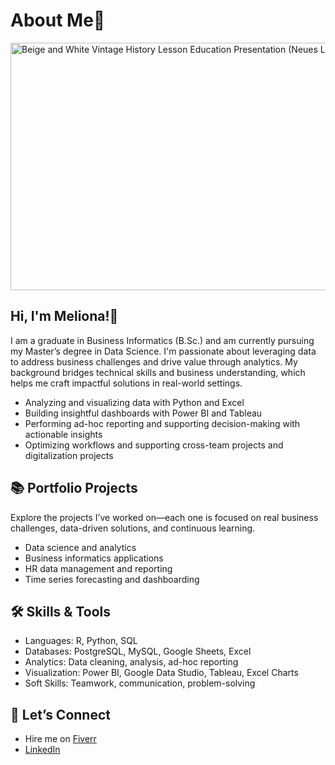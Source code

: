 # About Me🧕
<img width="1584" height="396" alt="Beige and White Vintage History Lesson Education Presentation (Neues LinkedIn-Banner)" src="https://github.com/user-attachments/assets/36fa5e95-e6a3-4ce2-aa6b-e4ce3680004a" />


## Hi, I'm Meliona!👋

I am a graduate in Business Informatics (B.Sc.) and am currently pursuing my Master’s degree in Data Science. I'm passionate about leveraging data to address business challenges and drive value through analytics. My background bridges technical skills and business understanding, which helps me craft impactful solutions in real-world settings.
- Analyzing and visualizing data with Python and Excel
- Building insightful dashboards with Power BI and Tableau
- Performing ad-hoc reporting and supporting decision-making with actionable insights
- Optimizing workflows and supporting cross-team projects and digitalization projects

## 📚 Portfolio Projects
Explore the projects I’ve worked on—each one is focused on real business challenges, data-driven solutions, and continuous learning.
- Data science and analytics
- Business informatics applications
- HR data management and reporting
- Time series forecasting and dashboarding

## 🛠️ Skills & Tools
- Languages: R,	Python, SQL
- Databases: PostgreSQL, MySQL, Google Sheets, Excel
- Analytics: Data cleaning, analysis, ad-hoc reporting
- Visualization: Power BI, Google Data Studio, Tableau, Excel Charts
- Soft Skills: Teamwork, communication, problem-solving

## 🤝 Let’s Connect

- Hire me on [Fiverr](https://www.fiverr.com/s/Eg6mQe8)
- [LinkedIn](http://linkedin.com/in/meliona-meliona)
<!--
**Melionaa/melionaa** is a ✨ _special_ ✨ repository because its `README.md` (this file) appears on your GitHub profile.

Here are some ideas to get you started:

- 🔭 I’m currently working on ...
- 🌱 I’m currently learning ...
- 👯 I’m looking to collaborate on ...
- 🤔 I’m looking for help with ...
- 💬 Ask me about ...
- 📫 How to reach me: ...
- 😄 Pronouns: ...
- ⚡ Fun fact: ...
-->
